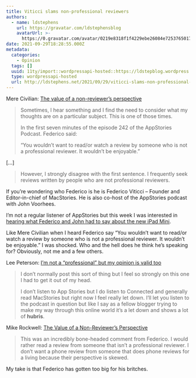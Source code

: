 ```yaml
---
title: Viticci slams non-professional reviewers
authors:
  - name: ldstephens
    url: https://gravatar.com/ldstephensblog
    avatarUrl: >-
      https://0.gravatar.com/avatar/0219e8318f1f4229ebe26084e7253765017f43ca0c631be37dc6d0b8ad6e40a4?s=96&d=identicon&r=G
date: 2021-09-29T18:28:55.000Z
metadata:
  categories:
    - Opinion
  tags: []
  uuid: 11ty/import::wordpressapi-hosted::https://ldstepblog.wordpress.com/?p=2988
  type: wordpressapi-hosted
  url: http://ldstephens.net/2021/09/29/viticci-slams-non-professional-reviewers/
---
```

Mere Civilian: [The value of a non-reviewer’s perspective](https://merecivilian.com/the-value-of-a-non-reviewers-perspective/)

> Sometimes, I hear something and I find the need to consider what my thoughts are on a particular subject. This is one of those times.
> 
> In the first seven minutes of the episode 242 of the AppStories Podcast. Federico said:
> 
> “You wouldn’t want to read/or watch a review by someone who is not a professional reviewer. It wouldn’t be enjoyable.”

​\[…\]

> However, I strongly disagree with the first sentence. I frequently seek reviews written by people who are not professional reviewers.

If you’re wondering who Federico is he is Federico Viticci – Founder and Editor-in-chief of MacStories. He is also co-host of the AppStories podcast with John Voorhees.

I’m not a regular listener of AppStories but this week I was interested in [hearing what Federico and John had to say about the new iPad Mini](https://appstories.net/posts/the-ipad-mini-small-wonder).

Like Mere Civilian when I heard Federico say “You wouldn’t want to read/or watch a review by someone who is not a professional reviewer. It wouldn’t be enjoyable.” I was shocked. Who and the hell does he think he’s speaking for? Obviously, not me and a few others.

Lee Peterson: [I’m not a “professional” but my opinion is valid too](https://ljpuk.net/2021/09/29/im-not-a-professional-but-my-opinion-is-valid-too/)

> I don’t normally post this sort of thing but I feel so strongly on this one I had to get it out of my head.
> 
> I don’t listen to App Stories but I do listen to Connected and generally read MacStories but right now I feel really let down. I’ll let you listen to the podcast in question but like I say as a fellow blogger trying to make my way through this online world it’s a let down and shows a lot of **hubris**.

​Mike Rockwell: [The Value of a Non-Reviewer’s Perspective](https://initialcharge.net/2021/09/federicos-bone-headed-comment/)

> This was an incredibly bone-headed comment from Federico. I would rather read a review from someone that isn’t a professional reviewer. I don’t want a phone review from someone that does phone reviews for a living because their perspective is skewed.

My take is that Federico has gotten too big for his britches.